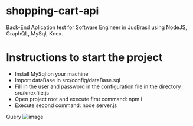 # shopping-cart-api
Back-End Aplication test for Software Engineer in JusBrasil using NodeJS, GraphQL, MySql, Knex.

# Instructions to start the project
* Install MySql on your machine
* Import dataBase in src/config/dataBase.sql
* Fill in the user and password in the configuration file in the directory src/knexfile.js
* Open project root and execute first command: npm i 
* Execute second command: node server.js

Query
![image](https://user-images.githubusercontent.com/25927724/120257706-12565580-c267-11eb-9a97-99443eb12558.png)
